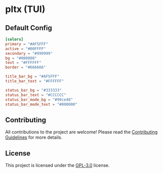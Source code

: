 # pltx (TUI)

## Default Config

```toml
[colors]
primary = "#AF5FFF"
active = "#00FFFF"
secondary = "#999999"
bg = "#000000"
text = "#FFFFFF"
border = "#666666"

title_bar_bg = "#AF5FFF"
title_bar_text = "#FFFFFF"

status_bar_bg = "#333333"
status_bar_text = "#CCCCCC"
status_bar_mode_bg = "#99ce48"
status_bar_mode_text = "#000000"
```

## Contributing

All contributions to the project are welcome! Please read the [Contributing Guidelines](./CONTRIBUTING.md) for more details.

## License

This project is licensed under the [GPL-3.0](./LICENSE) license.
